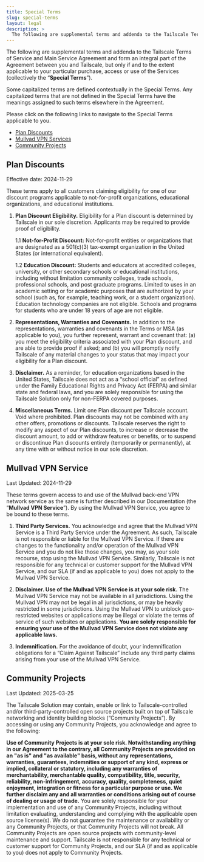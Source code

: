 ```yaml
---
title: Special Terms
slug: special-terms
layout: legal
description: >
  The following are supplemental terms and addenda to the Tailscale Terms of Service and Main Service Agreement and form an integral part of the Agreement between you and Tailscale, but only if and to the extent applicable to your particular purchase, access or use of the Tailscale Solution (collectively the “Special Terms”).
---
```


The following are supplemental terms and addenda to the Tailscale Terms of Service and Main Service Agreement and form an integral part of the Agreement between you and Tailscale, but only if and to the extent applicable to your particular purchase, access or use of the Services (collectively the “**Special Terms**”).

Some capitalized terms are defined contextually in the Special Terms. Any capitalized terms that are not defined in the Special Terms have the meanings assigned to such terms elsewhere in the Agreement.

Please click on the following links to navigate to the Special Terms applicable to you.

- [Plan Discounts](#plan-discounts)
- [Mullvad VPN Services](#mullvad-vpn-service)
- [Community Projects](#community-projects)

## Plan Discounts

Effective date: 2024-11-29

These terms apply to all customers claiming eligibility for one of our discount programs applicable to not-for-profit organizations, educational organizations, and educational institutions.

1.	**Plan Discount Eligibility.** Eligibility for a Plan discount is determined by Tailscale in our sole discretion. Applicants may be required to provide proof of eligibility.


    1.1	**Not-for-Profit Discount:** Not-for-profit entities or organizations that are designated as  a 501(c)(3) tax-exempt organization in the United States (or international equivalent).


    1.2	**Education Discount:** Students and educators at accredited colleges, university, or other secondary schools or educational institutions, including without limitation community colleges, trade schools, professional schools, and post graduate programs. Limited to uses in an academic setting or for academic purposes that are authorized by your school (such as, for example, teaching work, or a student organization). Education technology companies are not eligible. Schools and programs for students who are under 18 years of age are not eligible. 


2.	**Representations, Warranties and Covenants.** In addition to the representations, warranties and covenants in the Terms or MSA (as applicable to you), you further represent, warrant and covenant that: (a) you meet the eligibility criteria associated with your Plan discount, and are able to provide proof if asked; and (b) you will promptly notify Tailscale of any material changes to your status that may impact your eligibility for a Plan discount. 


3.	**Disclaimer.** As a reminder, for education organizations based in the United States, Tailscale does not act as a “school official” as defined under the Family Educational Rights and Privacy Act (FERPA) and similar state and federal laws, and you are solely responsible for using the Tailscale Solution only for non-FERPA covered purposes.


4.	**Miscellaneous Terms.** Limit one Plan discount per Tailscale account. Void where prohibited. Plan discounts may not be combined with any other offers, promotions or discounts. Tailscale reserves the right to modify any aspect of our Plan discounts, to increase or decrease the discount amount, to add or withdraw features or benefits, or to suspend or discontinue Plan discounts entirely (temporarily or permanently), at any time with or without notice in our sole discretion. 


## Mullvad VPN Service

Last Updated: 2024-11-29

These terms govern access to and use of the Mullvad back-end VPN network service as the same is further described in our Documentation (the “**Mullvad VPN Service**”). By using the Mullvad VPN Service, you agree to be bound to these terms.

1.	**Third Party Services.** You acknowledge and agree that the Mullvad VPN Service is a Third Party Service under the Agreement. As such, Tailscale is not responsible or liable for the Mullvad VPN Service. If there are changes to the functionality and/or operation of the Mullvad VPN Service and you do not like those changes, you may, as your sole recourse, stop using the Mullvad VPN Service. Similarly, Tailscale is not responsible for any technical or customer support for the Mullvad VPN Service, and our SLA (if and as applicable to you) does not apply to the Mullvad VPN Service.

2.	**Disclaimer. Use of the Mullvad VPN Service is at your sole risk.** The Mullvad VPN Service may not be available in all jurisdictions. Using the Mullvad VPN may not be legal in all jurisdictions, or may be heavily restricted in some jurisdictions. Using the Mullvad VPN to unblock geo-restricted websites or applications may be illegal or violate the terms of service of such websites or applications. **You are solely responsible for ensuring your use of the Mullvad VPN Service does not violate any applicable laws.**

3.	**Indemnification.** For the avoidance of doubt, your indemnification obligations for a “Claim Against Tailscale” include any third party claims arising from your use of the Mullvad VPN Service.


## Community Projects

Last Updated: 2025-03-25

The Tailscale Solution may contain, enable or link to Tailscale-controlled and/or third-party-controlled open source projects built on top of Tailscale networking and identity building blocks (“Community Projects”). By accessing or using any Community Projects, you acknowledge and agree to the following:

**Use of Community Projects is at your sole risk. Notwithstanding anything in our Agreement to the contrary, all Community Projects are provided on an "as is" and "as available" basis, without any representations, warranties, guarantees, indemnities or support of any kind, express or implied, collateral or statutory, including any warranties of merchantability, merchantable quality, compatibility, title, security, reliability, non-infringement, accuracy, quality, completeness, quiet enjoyment, integration or fitness for a particular purpose or use. We further disclaim any and all warranties or conditions arising out of course of dealing or usage of trade.** You are solely responsible for your implementation and use of any Community Projects, including without limitation evaluating, understanding and complying with the applicable open source license(s). We do not guarantee the maintenance or availability or any Community Projects, or that Community Projects will not break. All Community Projects are open source projects with community-level maintenance and support. Tailscale is not responsible for any technical or customer support for Community Projects, and our SLA (if and as applicable to you) does not apply to Community Projects.
